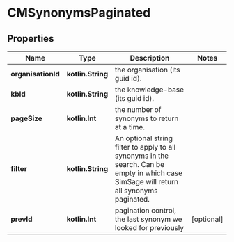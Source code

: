
# CMSynonymsPaginated

## Properties
Name | Type | Description | Notes
------------ | ------------- | ------------- | -------------
**organisationId** | **kotlin.String** | the organisation (its guid id). | 
**kbId** | **kotlin.String** | the knowledge-base (its guid id). | 
**pageSize** | **kotlin.Int** | the number of synonyms to return at a time. | 
**filter** | **kotlin.String** | An optional string filter to apply to all synonyms in the search.  Can be empty in which case SimSage will return all synonyms paginated. | 
**prevId** | **kotlin.Int** | pagination control, the last synonym we looked for previously |  [optional]



